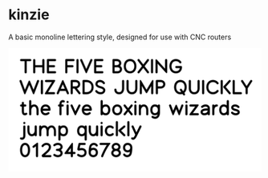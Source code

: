 # kinzie
A basic monoline lettering style, designed for use with CNC routers

![ScreenShot](/sample.png)
